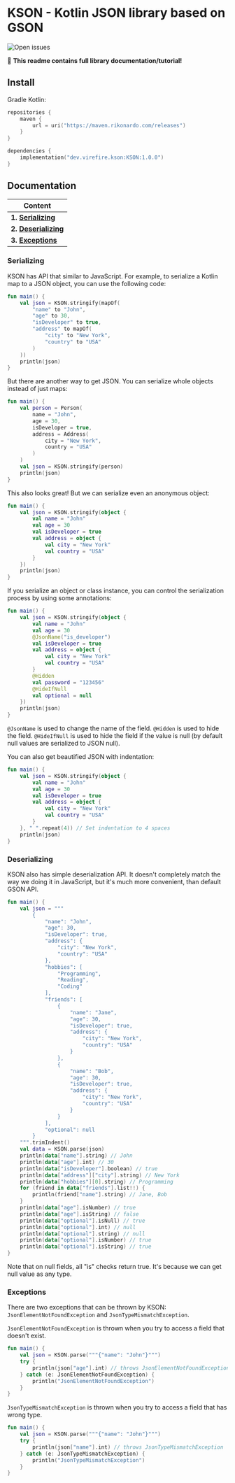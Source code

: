 # KSON - Kotlin JSON library based on GSON

![Open issues](https://img.shields.io/github/issues-raw/Rikonardo/KiORM)

💼 **This readme contains full library documentation/tutorial!**

## Install

Gradle Kotlin:
```kotlin
repositories {
    maven {
        url = uri("https://maven.rikonardo.com/releases")
    }
}

dependencies {
    implementation("dev.virefire.kson:KSON:1.0.0")
}
```

## Documentation

| Content                                |
|----------------------------------------|
| **1. [Serializing](#serializing)**     |
| **2. [Deserializing](#deserializing)** |
| **3. [Exceptions](#exceptions)**       |

### Serializing
KSON has API that similar to JavaScript. For example, to serialize a Kotlin map to a JSON object, you can use the following code:
```kotlin
fun main() {
    val json = KSON.stringify(mapOf(
        "name" to "John",
        "age" to 30,
        "isDeveloper" to true,
        "address" to mapOf(
            "city" to "New York",
            "country" to "USA"
        )
    ))
    println(json)
}
```
But there are another way to get JSON. You can serialize whole objects instead of just maps:
```kotlin
fun main() {
    val person = Person(
        name = "John",
        age = 30,
        isDeveloper = true,
        address = Address(
            city = "New York",
            country = "USA"
        )
    )
    val json = KSON.stringify(person)
    println(json)
}
```
This also looks great! But we can serialize even an anonymous object:
```kotlin
fun main() {
    val json = KSON.stringify(object {
        val name = "John"
        val age = 30
        val isDeveloper = true
        val address = object {
            val city = "New York"
            val country = "USA"
        }
    })
    println(json)
}
```
If you serialize an object or class instance, you can control the serialization process by using some annotations:
```kotlin
fun main() {
    val json = KSON.stringify(object {
        val name = "John"
        val age = 30
        @JsonName("is_developer")
        val isDeveloper = true
        val address = object {
            val city = "New York"
            val country = "USA"
        }
        @Hidden
        val password = "123456"
        @HideIfNull
        val optional = null
    })
    println(json)
}
```
`@JsonName` is used to change the name of the field. `@Hidden` is used to hide the field. `@HideIfNull` is used to hide the field if the value is null (by default null values are serialized to JSON null).

You can also get beautified JSON with indentation:
```kotlin
fun main() {
    val json = KSON.stringify(object {
        val name = "John"
        val age = 30
        val isDeveloper = true
        val address = object {
            val city = "New York"
            val country = "USA"
        }
    }, " ".repeat(4)) // Set indentation to 4 spaces
    println(json)
}
```

### Deserializing
KSON also has simple deserialization API. It doesn't completely match the way we doing it in JavaScript, but it's much more convenient, than default GSON API.
```kotlin
fun main() {
    val json = """
        {
            "name": "John",
            "age": 30,
            "isDeveloper": true,
            "address": {
                "city": "New York",
                "country": "USA"
            },
            "hobbies": [
                "Programming",
                "Reading",
                "Coding"
            ],
            "friends": [
                {
                    "name": "Jane",
                    "age": 30,
                    "isDeveloper": true,
                    "address": {
                        "city": "New York",
                        "country": "USA"
                    }
                },
                {
                    "name": "Bob",
                    "age": 30,
                    "isDeveloper": true,
                    "address": {
                        "city": "New York",
                        "country": "USA"
                    }
                }
            ],
            "optional": null
        }
    """.trimIndent()
    val data = KSON.parse(json)
    println(data["name"].string) // John
    println(data["age"].int) // 30
    println(data["isDeveloper"].boolean) // true
    println(data["address"]["city"].string) // New York
    println(data["hobbies"][0].string) // Programming
    for (friend in data["friends"].list!!) {
        println(friend["name"].string) // Jane, Bob
    }
    println(data["age"].isNumber) // true
    println(data["age"].isString) // false
    println(data["optional"].isNull) // true
    println(data["optional"].int) // null
    println(data["optional"].string) // null
    println(data["optional"].isNumber) // true
    println(data["optional"].isString) // true
}
```
Note that on null fields, all "is" checks return true. It's because we can get null value as any type.

### Exceptions
There are two exceptions that can be thrown by KSON:
`JsonElementNotFoundException` and `JsonTypeMismatchException`.

`JsonElementNotFoundException` is thrown when you try to access a field that doesn't exist.
```kotlin
fun main() {
    val json = KSON.parse("""{"name": "John"}""")
    try {
        println(json["age"].int) // throws JsonElementNotFoundException
    } catch (e: JsonElementNotFoundException) {
        println("JsonElementNotFoundException")
    }
}
```
`JsonTypeMismatchException` is thrown when you try to access a field that has wrong type.
```kotlin
fun main() {
    val json = KSON.parse("""{"name": "John"}""")
    try {
        println(json["name"].int) // throws JsonTypeMismatchException
    } catch (e: JsonTypeMismatchException) {
        println("JsonTypeMismatchException")
    }
}
```
